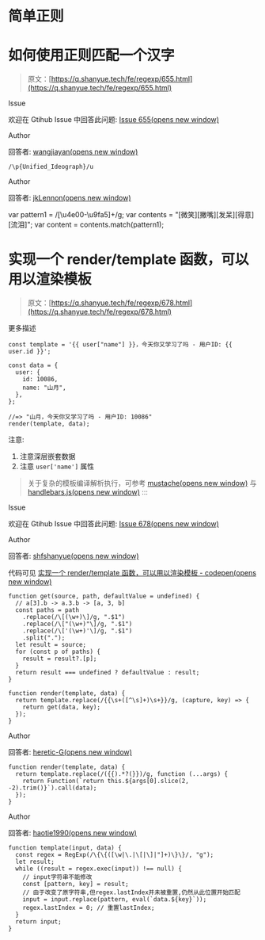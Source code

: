 # 简单正则

# 如何使用正则匹配一个汉字

> 原文：[https://q.shanyue.tech/fe/regexp/655.html](https://q.shanyue.tech/fe/regexp/655.html)

Issue

欢迎在 Gtihub Issue 中回答此问题: [Issue 655(opens new window)](https://github.com/shfshanyue/Daily-Question/issues/655)

Author

回答者: [wangjiayan(opens new window)](https://github.com/wangjiayan)

`/\p{Unified_Ideograph}/u`

Author

回答者: [jkLennon(opens new window)](https://github.com/jkLennon)

var pattern1 = /[\u4e00-\u9fa5]+/g; var contents = "[微笑][撇嘴][发呆][得意][流泪]"; var content = contents.match(pattern1);

# 实现一个 render/template 函数，可以用以渲染模板

> 原文：[https://q.shanyue.tech/fe/regexp/678.html](https://q.shanyue.tech/fe/regexp/678.html)

更多描述

```
const template = '{{ user["name"] }}，今天你又学习了吗 - 用户ID: {{ user.id }}';

const data = {
  user: {
    id: 10086,
    name: "山月",
  },
};

//=> "山月，今天你又学习了吗 - 用户ID: 10086"
render(template, data); 
```

注意:

1.  注意深层嵌套数据
2.  注意 `user['name']` 属性

> 关于复杂的模板编译解析执行，可参考 [mustache(opens new window)](https://github.com/janl/mustache.js) 与 [handlebars.js(opens new window)](https://github.com/handlebars-lang/handlebars.js) :::

Issue

欢迎在 Gtihub Issue 中回答此问题: [Issue 678(opens new window)](https://github.com/shfshanyue/Daily-Question/issues/678)

Author

回答者: [shfshanyue(opens new window)](https://github.com/shfshanyue)

代码可见 [实现一个 render/template 函数，可以用以渲染模板 - codepen(opens new window)](https://codepen.io/shanyue/pen/yLboJQE?editors=0012)

```
function get(source, path, defaultValue = undefined) {
  // a[3].b -> a.3.b -> [a, 3, b]
  const paths = path
    .replace(/\[(\w+)\]/g, ".$1")
    .replace(/\["(\w+)"\]/g, ".$1")
    .replace(/\['(\w+)'\]/g, ".$1")
    .split(".");
  let result = source;
  for (const p of paths) {
    result = result?.[p];
  }
  return result === undefined ? defaultValue : result;
}

function render(template, data) {
  return template.replace(/{{\s+([^\s]+)\s+}}/g, (capture, key) => {
    return get(data, key);
  });
} 
```

Author

回答者: [heretic-G(opens new window)](https://github.com/heretic-G)

```
function render(template, data) {
  return template.replace(/({{).*?(}})/g, function (...args) {
    return Function(`return this.${args[0].slice(2, -2).trim()}`).call(data);
  });
} 
```

Author

回答者: [haotie1990(opens new window)](https://github.com/haotie1990)

```
function template(input, data) {
  const regex = RegExp(/\{\{([\w|\.|\[|\]|"]+)\}\}/, "g");
  let result;
  while ((result = regex.exec(input)) !== null) {
    // input字符串不能修改
    const [pattern, key] = result;
    // 由于改变了原字符串,但regex.lastIndex并未被重置,仍然从此位置开始匹配
    input = input.replace(pattern, eval(`data.${key}`));
    regex.lastIndex = 0; // 重置lastIndex;
  }
  return input;
} 
```